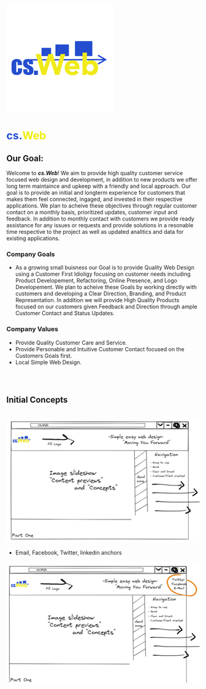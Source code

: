 <img src="./assets/cs.WebT.png" alt="cs.WebLogo">

# <span style="color:#234ed2">cs.</span><span style="color:#edef08">Web</span>

## **Our Goal:**

Welcome to _**cs.Web**_! We aim to provide high quality customer service focused web design and development, in addition to new products we offer long term maintaince and upkeep with a friendly and local approach. Our goal is to provide an initial and longterm experience for customers that makes them feel connected, ingaged, and invested in their respective applications. We plan to acheive these objectives through regular customer contact on a monthly basis, prioritized updates, customer input and feedback. In addition to monthly contact with customers we provide ready assistance for any issues or requests and provide solutions in a resonable time respective to the project as well as updated analitics and data for existing applications.

### **Company Goals**

- As a growing small buisness our Goal is to provide Quality Web Design using a Customer First Idioligy focusing on customer needs including Product Developement, Refactoring, Online Presence, and Logo Developement. We plan to acheive these Goals by working directly with customers and developing a Clear Direction, Branding, and Product Representation. In addition we will provide High Quality Products focused on our customers given Feedback and Direction through ample Customer Contact and Status Updates.

### **Company Values**

- Provide Quality Customer Care and Service.
- Provide Personable and Intuitive Customer Contact focused on the Customers Goals first.
- Local Simple Web Design.

<br><br>

## **Initial Concepts**

#

<img src="./assets/concept1.1.png" alt="concept content 1.1">

- Email, Facebook, Twitter, linkedin anchors

<img src="./assets/concept1.2.png" alt="concept content 1.2">
